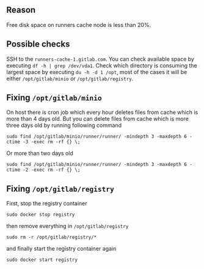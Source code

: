 ## Reason

Free disk space on runners cache node is less than 20%.

## Possible checks

SSH to the `runners-cache-1.gitlab.com`. You can check available space by executing `df -h | grep /dev/vda1`.
Check which directory is consuming the largest space by executing `du -h -d 1 /opt`, most of the cases it will
be either `/opt/gitlab/minio` or `/opt/gitlab/registry`.

## Fixing `/opt/gitlab/minio`

On host there is cron job which every hour deletes files from cache which is more than 4 days old.
But you can delete files from cache which is more three days old by running following command

```
sudo find /opt/gitlab/minio/runner/runner/ -mindepth 3 -maxdepth 6 -ctime -3 -exec rm -rf {} \;
```

Or more than two days old

```
sudo find /opt/gitlab/minio/runner/runner/ -mindepth 3 -maxdepth 6 -ctime -2 -exec rm -rf {} \;
```

## Fixing `/opt/gitlab/registry`

First, stop the registry container

```
sudo docker stop registry
```

then remove everything in `/opt/gitlab/registry`

```
sudo rm -r /opt/gitlab/registry/*
```

and finally start the registry container again

```
sudo docker start registry
```

